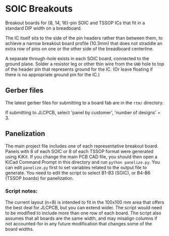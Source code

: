 
SOIC Breakouts
==============

Breakout boards for {8, 14, 16}-pin SOIC and TSSOP ICs
that fit in a standard DIP width on a breadboard.

The IC itself sits to the side of the pin headers rather than between them, to achieve a
narrow breakout board profile (10.3mm) that does not straddle an extra row of pins on one
or the other side of the breadboard centerline. 

A separate through-hole exists in each SOIC board, connected to the ground plane. Solder a
resistor leg or other thin wire from the `GND` hole to top of the header pin that
represents ground for the IC. (Or leave floating if there is no appropriate ground pin for
the IC.)


## Gerber files

The latest gerber files for submitting to a board fab are in the `rtm/` directory.

If submitting to JLCPCB, select 'panel by customer', 'number of designs' = 3. 

## Panelization

The main project file includes one of each representative breakout board. Panels with 8 of
each SOIC or 8 of each TSSOP format were generated using KiKit. If you change the main PCB
CAD file, you should then open a KiCad Command Prompt in this directory and run `python
panelize.py`. You can edit `panelize.py` first to set variables related to the output file
to generate. You need to edit the script to select B1-B3 (SOIC), or B4-B6 (TSSOP boards)
for panelization.

### Script notes:

The current layout (n=8) is intended to fit in the 100x100 mm area that offers the best
deal for JLCPCB, but you can extend wider. The script would need to be modified to include
more than one row of each board. The script also assumes that all boards are the same
width, and may misalign columns if not accounted-for in any future modification that
changes some of the board widths.
